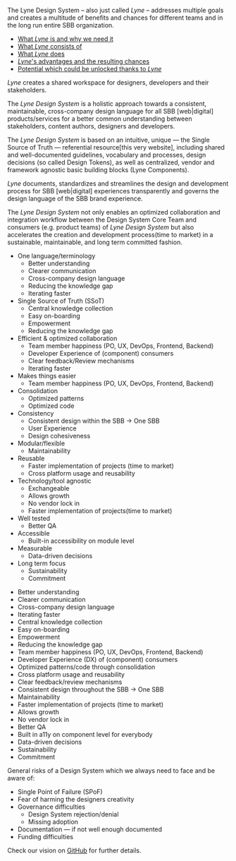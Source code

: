 <sbb-title level="1" text="Goals and Benefits" class="page-title"></sbb-title>

The <span class="is-highlighted">Lyne Design System – also just called *Lyne*</span> – addresses multiple goals and creates a multitude of benefits and chances for different teams and in the long run entire SBB organization.

- [What *Lyne* is and why we need it](#what-lyne-is-and-why-we-need-it)
- [What *Lyne* consists of](#what-lyne-consists-of)
- [What *Lyne* does](#what-lyne-does)
- [*Lyne*'s advantages and the resulting chances](#lynes-advantages-and-the-resulting--chances)
- [Potential which could be unlocked thanks to *Lyne*](#potential-which-could-be-unlocked-thanks-to-lyne)

<sbb-title level="3" text="What Lyne is and why we need it"></sbb-title>

*Lyne* creates a shared workspace for designers, developers and their stakeholders.

The *Lyne Design System* is a holistic approach towards a consistent, maintainable, <span class="is-highlighted">cross-company design language</span> for all SBB [web|digital] products/services for a <span class="is-highlighted">better common understanding</span> between stakeholders, content authors, designers and developers.

<sbb-title level="3" text="What Lyne consists of"></sbb-title>

The *Lyne Design System* is based on an intuitive, unique — the Single Source of Truth — referential resource[this very website], including shared and well-documented guidelines, vocabulary and <span class="is-highlighted">processes</span>, design decisions (so called Design Tokens), as well as centralized, vendor and framework agnostic basic building blocks (Lyne Components).

<sbb-title level="3" text="What Lyne does"></sbb-title>

*Lyne* documents, <span class="is-highlighted show-rocket-and-cash">standardizes and streamlines</span> the design and development process for SBB [web|digital] experiences transparently and <span class="is-highlighted">governs the design language of the SBB brand experience</span>.

The *Lyne Design System* not only <span class="is-highlighted show-cash">enables an optimized collaboration</span> and integration workflow between the Design System Core Team and consumers (e.g. product teams) of *Lyne Design System* but also <span class="is-highlighted show-rocket">accelerates the creation and development process(time to market)</span> in a sustainable, maintainable, and long term committed fashion.

<sbb-title level="3" text="Lyne's advantages and the resulting chances"></sbb-title>

- <span class="is-highlighted">One language/terminology</span>
    - Better understanding
    - <span class="is-highlighted show-rocket-and-cash">Clearer communication</span>
    - Cross-company design language
    - Reducing the knowledge gap
    - <span class="is-highlighted show-rocket">Iterating faster</span>
- Single Source of Truth (SSoT)
    - Central knowledge collection
    - Easy on-boarding
    - <span class="is-highlighted">Empowerment</span>
    - Reducing the knowledge gap
- <span class="is-highlighted show-rocket-and-cash">Efficient & optimized collaboration</span>
    - Team member happiness (PO, UX, DevOps, Frontend, Backend)
    - Developer Experience of (component) consumers
    - Clear feedback/Review mechanisms
    - <span class="is-highlighted show-rocket">Iterating faster</span>
- Makes things easier
    - Team member happiness (PO, UX, DevOps, Frontend, Backend)
- Consolidation
    - Optimized patterns
    - Optimized code
- Consistency
    - <span class="is-highlighted show-party">Consistent design within the SBB → One SBB</span>
    - User Experience
    - Design cohesiveness
- Modular/flexible
    - <span class="is-highlighted show-cash">Maintainability</span>
- Reusable
    - Faster implementation of projects (time to market)
    - Cross platform usage and reusability
- Technology/tool agnostic
    - Exchangeable
    - Allows growth
    - No vendor lock in
    - <span class="is-highlighted show-rocket">Faster implementation of projects(time to market)</span>
- Well tested
    - <span class="is-highlighted show-cash">Better QA</span>
- Accessible
    - Built-in accessibility on module level
- Measurable
    - Data-driven decisions
- Long term focus
    - <span class="is-highlighted">Sustainability</span>
    - Commitment

<sbb-title level="3" text="Potential which could be unlocked thanks to Lyne"></sbb-title>

- Better understanding
- <span class="is-highlighted show-rocket-and-cash">Clearer communication</span>
- Cross-company design language
- <span class="is-highlighted show-rocket-and-cash">Iterating faster</span>
- Central knowledge collection
- Easy on-boarding
- Empowerment
- Reducing the knowledge gap
- Team member happiness (PO, UX, DevOps, Frontend, Backend)
- Developer Experience (DX) of (component) consumers
- Optimized patterns/code through consolidation
- <span class="is-highlighted show-cash">Cross platform usage and reusability</span>
- Clear feedback/review mechanisms
- <span class="is-highlighted show-party">Consistent design throughout the SBB → One SBB</span>
- <span class="is-highlighted show-cash">Maintainability
- <span class="is-highlighted show-rocket-and-cash">Faster implementation of projects (time to market)</span>
- Allows growth
- No vendor lock in
- <span class="is-highlighted show-cash">Better QA</span>
- Built in a11y on component level for everybody
- <span class="is-highlighted show-cash">Data-driven decisions</span>
- <span class="is-highlighted show-party">Sustainability</span>
- Commitment

<sbb-title level="3" text="Risks"></sbb-title>

General risks of a Design System which we always need to face and be aware of:

- Single Point of Failure (SPoF)
- Fear of harming the designers creativity
- Governance difficulties
    - Design System rejection/denial
    - Missing adoption
- Documentation — if not well enough documented
- Funding difficulties

Check our vision on [GitHub](https://github.com/lyne-design-system/lyne/blob/master/docs/VISION.md) for further details.
